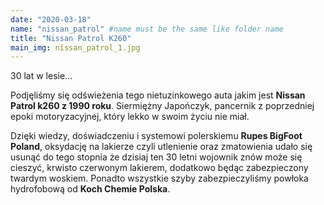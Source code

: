 ```yaml
---
date: "2020-03-18"
name: "nissan_patrol" #name must be the same like folder name
title: "Nissan Patrol K260"
main_img: nissan_patrol_1.jpg
---
```


<p>30 lat w lesie...</p>
<p>Podjęliśmy się odświeżenia tego nietuzinkowego auta jakim jest <strong>Nissan Patrol k260 z 1990 roku</strong>. Siermiężny Japończyk, pancernik z poprzedniej epoki motoryzacyjnej, który lekko w swoim życiu nie miał.</p>
<p>Dzięki wiedzy, doświadczeniu i systemowi polerskiemu <strong>Rupes BigFoot Poland</strong>, oksydację na lakierze czyli utlenienie oraz zmatowienia udało się usunąć do tego stopnia że dzisiaj ten 30 letni wojownik znów może się cieszyć, krwisto czerwonym lakierem, dodatkowo będąc zabezpieczony twardym woskiem. Ponadto wszystkie szyby zabezpieczyliśmy powłoka hydrofobową od <strong>Koch Chemie Polska</strong>.</p>
